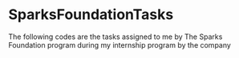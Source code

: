 # SparksFoundationTasks
The following codes are the tasks assigned to me by The Sparks Foundation program during my internship program by the company
